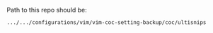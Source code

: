 
Path to this repo should be:
```
.../.../configurations/vim/vim-coc-setting-backup/coc/ultisnips
```


